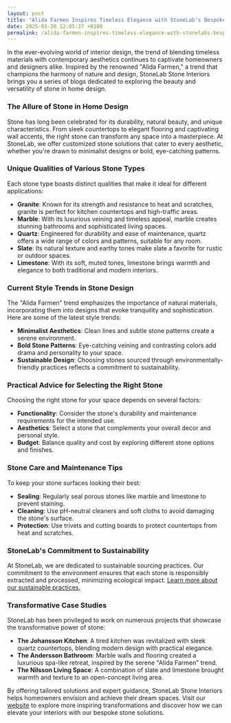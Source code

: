 ```yaml
---
layout: post
title: "Alida Farmen Inspires Timeless Elegance with StoneLab's Bespoke Stone Interiors"
date: 2025-03-20 12:05:27 +0100
permalink: /alida-farmen-inspires-timeless-elegance-with-stonelabs-bespoke-stone-interiors/
---
```



In the ever-evolving world of interior design, the trend of blending timeless materials with contemporary aesthetics continues to captivate homeowners and designers alike. Inspired by the renowned "Alida Farmen," a trend that champions the harmony of nature and design, StoneLab Stone Interiors brings you a series of blogs dedicated to exploring the beauty and versatility of stone in home design.

### The Allure of Stone in Home Design

Stone has long been celebrated for its durability, natural beauty, and unique characteristics. From sleek countertops to elegant flooring and captivating wall accents, the right stone can transform any space into a masterpiece. At StoneLab, we offer customized stone solutions that cater to every aesthetic, whether you're drawn to minimalist designs or bold, eye-catching patterns.

### Unique Qualities of Various Stone Types

Each stone type boasts distinct qualities that make it ideal for different applications:

- **Granite**: Known for its strength and resistance to heat and scratches, granite is perfect for kitchen countertops and high-traffic areas.
- **Marble**: With its luxurious veining and timeless appeal, marble creates stunning bathrooms and sophisticated living spaces.
- **Quartz**: Engineered for durability and ease of maintenance, quartz offers a wide range of colors and patterns, suitable for any room.
- **Slate**: Its natural texture and earthy tones make slate a favorite for rustic or outdoor spaces.
- **Limestone**: With its soft, muted tones, limestone brings warmth and elegance to both traditional and modern interiors.

### Current Style Trends in Stone Design

The "Alida Farmen" trend emphasizes the importance of natural materials, incorporating them into designs that evoke tranquility and sophistication. Here are some of the latest style trends:

- **Minimalist Aesthetics**: Clean lines and subtle stone patterns create a serene environment.
- **Bold Stone Patterns**: Eye-catching veining and contrasting colors add drama and personality to your space.
- **Sustainable Design**: Choosing stones sourced through environmentally-friendly practices reflects a commitment to sustainability.

### Practical Advice for Selecting the Right Stone

Choosing the right stone for your space depends on several factors:

- **Functionality**: Consider the stone's durability and maintenance requirements for the intended use.
- **Aesthetics**: Select a stone that complements your overall decor and personal style.
- **Budget**: Balance quality and cost by exploring different stone options and finishes.

### Stone Care and Maintenance Tips

To keep your stone surfaces looking their best:

- **Sealing**: Regularly seal porous stones like marble and limestone to prevent staining.
- **Cleaning**: Use pH-neutral cleaners and soft cloths to avoid damaging the stone's surface.
- **Protection**: Use trivets and cutting boards to protect countertops from heat and scratches.

### StoneLab's Commitment to Sustainability

At StoneLab, we are dedicated to sustainable sourcing practices. Our commitment to the environment ensures that each stone is responsibly extracted and processed, minimizing ecological impact. [Learn more about our sustainable practices.](https://stonelab.se)

### Transformative Case Studies

StoneLab has been privileged to work on numerous projects that showcase the transformative power of stone:

- **The Johansson Kitchen**: A tired kitchen was revitalized with sleek quartz countertops, blending modern design with practical elegance.
- **The Andersson Bathroom**: Marble walls and flooring created a luxurious spa-like retreat, inspired by the serene "Alida Farmen" trend.
- **The Nilsson Living Space**: A combination of slate and limestone brought warmth and texture to an open-concept living area.

By offering tailored solutions and expert guidance, StoneLab Stone Interiors helps homeowners envision and achieve their dream spaces. Visit our [website](https://stonelab.se) to explore more inspiring transformations and discover how we can elevate your interiors with our bespoke stone solutions.